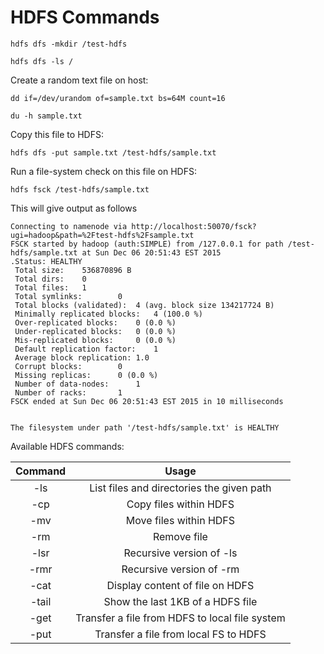 HDFS Commands
============

```
hdfs dfs -mkdir /test-hdfs

hdfs dfs -ls /
```


Create a random text file on host:

```
dd if=/dev/urandom of=sample.txt bs=64M count=16

du -h sample.txt
```

Copy this file to HDFS:
```
hdfs dfs -put sample.txt /test-hdfs/sample.txt
```

Run a file-system check on this file on HDFS:
```
hdfs fsck /test-hdfs/sample.txt
```

This will give output as follows
```
Connecting to namenode via http://localhost:50070/fsck?ugi=hadoop&path=%2Ftest-hdfs%2Fsample.txt
FSCK started by hadoop (auth:SIMPLE) from /127.0.0.1 for path /test-hdfs/sample.txt at Sun Dec 06 20:51:43 EST 2015
.Status: HEALTHY
 Total size:	536870896 B
 Total dirs:	0
 Total files:	1
 Total symlinks:		0
 Total blocks (validated):	4 (avg. block size 134217724 B)
 Minimally replicated blocks:	4 (100.0 %)
 Over-replicated blocks:	0 (0.0 %)
 Under-replicated blocks:	0 (0.0 %)
 Mis-replicated blocks:		0 (0.0 %)
 Default replication factor:	1
 Average block replication:	1.0
 Corrupt blocks:		0
 Missing replicas:		0 (0.0 %)
 Number of data-nodes:		1
 Number of racks:		1
FSCK ended at Sun Dec 06 20:51:43 EST 2015 in 10 milliseconds


The filesystem under path '/test-hdfs/sample.txt' is HEALTHY
```


Available HDFS commands:

| Command |                      Usage                      |
|:-------:|:-----------------------------------------------:|
|   -ls   |    List files and directories  the given path   |
|   -cp   |              Copy files within HDFS             |
|   -mv   |              Move files within HDFS             |
|   -rm   |                   Remove file                   |
|   -lsr  |             Recursive version of -ls            |
|   -rmr  |             Recursive version of -rm            |
|   -cat  |         Display content of file on HDFS         |
|  -tail  |         Show the last 1KB of a HDFS file        |
|   -get  | Transfer a file from HDFS to  local file system |
|   -put  |      Transfer a file from local FS to HDFS      |
